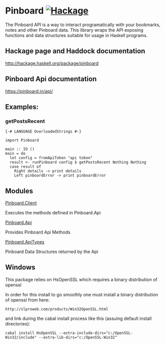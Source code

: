 # Pinboard [![Hackage](https://img.shields.io/hackage/v/pinboard.svg?style=flat)](https://hackage.haskell.org/package/pinboard)

The Pinboard API is a way to interact programatically with
your bookmarks, notes and other Pinboard data. This
library wraps the API exposing functions and data
structures suitable for usage in Haskell programs.

## Hackage page and Haddock documentation
<http://hackage.haskell.org/package/pinboard>

## Pinboard Api documentation

<https://pinboard.in/api/>

## Examples: 

### getPostsRecent
``` {.haskell}
{-# LANGUAGE OverloadedStrings #-}

import Pinboard

main :: IO ()
main = do
  let config = fromApiToken "api token"
  result <- runPinboard config $ getPostsRecent Nothing Nothing
  case result of
    Right details -> print details
    Left pinboardError -> print pinboardError
```
## Modules

[Pinboard.Client](https://hackage.haskell.org/package/pinboard/docs/Pinboard-Client.html)

  Executes the methods defined in Pinboard.Api

[Pinboard.Api](https://hackage.haskell.org/package/pinboard/docs/Pinboard-Api.html)

  Provides Pinboard Api Methods

[Pinboard.ApiTypes](https://hackage.haskell.org/package/pinboard/docs/Pinboard-ApiTypes.html)

  Pinboard Data Structures returned by the Api

## Windows

This package relies on HsOpenSSL which requires a binary distribution of openssl

In order for this install to go smoothly one must install a binary distribution of openssl from here: 

    http://slproweb.com/products/Win32OpenSSL.html 
    
and link during the cabal install process like this (assuing default install directories):

    cabal install HsOpenSSL --extra-include-dirs="c:/OpenSSL-Win32/include" --extra-lib-dirs="c:/OpenSSL-Win32"

